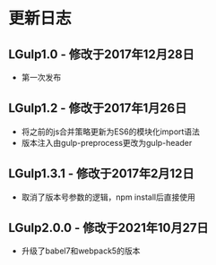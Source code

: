 # 更新日志

## LGulp1.0 - 修改于2017年12月28日
* 第一次发布
## LGulp1.2 - 修改于2017年1月26日
* 将之前的js合并策略更新为ES6的模块化import语法
* 版本注入由gulp-preprocess更改为gulp-header
## LGulp1.3.1 - 修改于2017年2月12日
* 取消了版本号参数的逻辑，npm install后直接使用
## LGulp2.0.0 - 修改于2021年10月27日
* 升级了babel7和webpack5的版本
